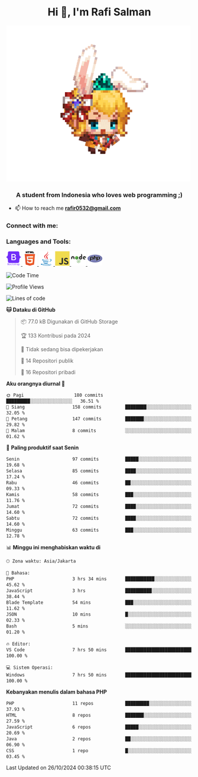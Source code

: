 <h1 align="center">Hi 👋, I'm Rafi Salman</h1>
<img src="img/lp.gif" /> 
<h3 align="center">A student from Indonesia who loves web programming ;)</h3>

- 📫 How to reach me **rafir0532@gmail.com**

<h3 align="left">Connect with me:</h3>
<p align="left">
</p>

<h3 align="left">Languages and Tools:</h3>
<p align="left"> <a href="https://getbootstrap.com" target="_blank" rel="noreferrer"> <img src="https://raw.githubusercontent.com/devicons/devicon/master/icons/bootstrap/bootstrap-plain-wordmark.svg" alt="bootstrap" width="40" height="40"/> </a> <a href="https://www.w3.org/html/" target="_blank" rel="noreferrer"> <img src="https://raw.githubusercontent.com/devicons/devicon/master/icons/html5/html5-original-wordmark.svg" alt="html5" width="40" height="40"/> </a> <a href="https://www.java.com" target="_blank" rel="noreferrer"> <img src="https://raw.githubusercontent.com/devicons/devicon/master/icons/java/java-original.svg" alt="java" width="40" height="40"/> </a> <a href="https://developer.mozilla.org/en-US/docs/Web/JavaScript" target="_blank" rel="noreferrer"> <img src="https://raw.githubusercontent.com/devicons/devicon/master/icons/javascript/javascript-original.svg" alt="javascript" width="40" height="40"/> </a> <a href="https://nodejs.org" target="_blank" rel="noreferrer"> <img src="https://raw.githubusercontent.com/devicons/devicon/master/icons/nodejs/nodejs-original-wordmark.svg" alt="nodejs" width="40" height="40"/> </a> <a href="https://www.php.net" target="_blank" rel="noreferrer"> <img src="https://raw.githubusercontent.com/devicons/devicon/master/icons/php/php-original.svg" alt="php" width="40" height="40"/> </a> </p>

<!--START_SECTION:waka-->
![Code Time](http://img.shields.io/badge/Code%20Time-193%20hrs%2020%20mins-blue)

![Profile Views](http://img.shields.io/badge/Profil%20dilihat-0-blue)

![Lines of code](https://img.shields.io/badge/Sejak%20Hello%20World%20aku%20telah%20menulis-898.1%20thousand%20baris%20kode-blue)

**🐱 Dataku di GitHub** 

> 📦 77.0 kB Digunakan di GitHub Storage 
 > 
> 🏆 133 Kontribusi pada 2024
 > 
> 🚫 Tidak sedang bisa dipekerjakan
 > 
> 📜 14 Repositori publik 
 > 
> 🔑 16 Repositori pribadi 
 > 
**Aku orangnya diurnal 🐤** 

```text
🌞 Pagi                   180 commits         █████████░░░░░░░░░░░░░░░░   36.51 % 
🌆 Siang                  158 commits         ████████░░░░░░░░░░░░░░░░░   32.05 % 
🌃 Petang                 147 commits         ███████░░░░░░░░░░░░░░░░░░   29.82 % 
🌙 Malam                  8 commits           ░░░░░░░░░░░░░░░░░░░░░░░░░   01.62 % 
```
📅 **Paling produktif saat Senin** 

```text
Senin                    97 commits          █████░░░░░░░░░░░░░░░░░░░░   19.68 % 
Selasa                   85 commits          ████░░░░░░░░░░░░░░░░░░░░░   17.24 % 
Rabu                     46 commits          ██░░░░░░░░░░░░░░░░░░░░░░░   09.33 % 
Kamis                    58 commits          ███░░░░░░░░░░░░░░░░░░░░░░   11.76 % 
Jumat                    72 commits          ████░░░░░░░░░░░░░░░░░░░░░   14.60 % 
Sabtu                    72 commits          ████░░░░░░░░░░░░░░░░░░░░░   14.60 % 
Minggu                   63 commits          ███░░░░░░░░░░░░░░░░░░░░░░   12.78 % 
```


📊 **Minggu ini menghabiskan waktu di** 

```text
🕑︎ Zona waktu: Asia/Jakarta

💬 Bahasa: 
PHP                      3 hrs 34 mins       ███████████░░░░░░░░░░░░░░   45.62 % 
JavaScript               3 hrs               ██████████░░░░░░░░░░░░░░░   38.44 % 
Blade Template           54 mins             ███░░░░░░░░░░░░░░░░░░░░░░   11.62 % 
JSON                     10 mins             █░░░░░░░░░░░░░░░░░░░░░░░░   02.33 % 
Bash                     5 mins              ░░░░░░░░░░░░░░░░░░░░░░░░░   01.20 % 

🔥 Editor: 
VS Code                  7 hrs 50 mins       █████████████████████████   100.00 % 

💻 Sistem Operasi: 
Windows                  7 hrs 50 mins       █████████████████████████   100.00 % 
```

**Kebanyakan menulis dalam bahasa PHP** 

```text
PHP                      11 repos            █████████░░░░░░░░░░░░░░░░   37.93 % 
HTML                     8 repos             ███████░░░░░░░░░░░░░░░░░░   27.59 % 
JavaScript               6 repos             █████░░░░░░░░░░░░░░░░░░░░   20.69 % 
Java                     2 repos             ██░░░░░░░░░░░░░░░░░░░░░░░   06.90 % 
CSS                      1 repo              █░░░░░░░░░░░░░░░░░░░░░░░░   03.45 % 
```




 Last Updated on 26/10/2024 00:38:15 UTC
<!--END_SECTION:waka-->
